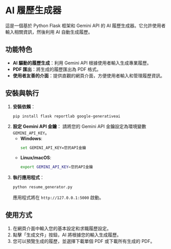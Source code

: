 # AI 履歷生成器

這是一個基於 Python Flask 框架和 Gemini API 的 AI 履歷生成器。它允許使用者輸入相關資訊，然後利用 AI 自動生成履歷。

## 功能特色
*   **AI 驅動的履歷生成**：利用 Gemini API 根據使用者輸入生成專業履歷。
*   **PDF 匯出**：將生成的履歷匯出為 PDF 格式。
*   **使用者友善的介面**：提供直觀的網頁介面，方便使用者輸入和管理履歷資訊。

## 安裝與執行
1.  **安裝依賴**：
    ```bash
    pip install flask reportlab google-generativeai
    ```
2.  **設定 Gemini API 金鑰**：
    請將您的 Gemini API 金鑰設定為環境變數 `GEMINI_API_KEY`。
    *   **Windows**:
        ```bash
        set GEMINI_API_KEY=您的API金鑰
        ```
    *   **Linux/macOS**:
        ```bash
        export GEMINI_API_KEY=您的API金鑰
        ```
3.  **執行應用程式**：
    ```bash
    python resume_generator.py
    ```
    應用程式將在 `http://127.0.0.1:5000` 啟動。

## 使用方式
1.  在網頁介面中輸入您的基本設定和求職履歷設定。
2.  點擊「生成文件」按鈕，AI 將根據您的輸入生成履歷。
3.  您可以預覽生成的履歷，並選擇下載單個 PDF 或下載所有生成的 PDF。